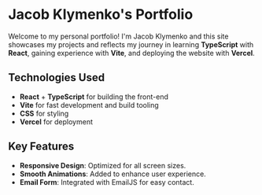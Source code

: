 # Jacob Klymenko's Portfolio

Welcome to my personal portfolio! I'm Jacob Klymenko and this site showcases my projects and reflects my journey in learning **TypeScript** with **React**, gaining experience with **Vite**, and deploying the website with **Vercel**.

## Technologies Used

- **React** + **TypeScript** for building the front-end
- **Vite** for fast development and build tooling
- **CSS** for styling
- **Vercel** for deployment

## Key Features

- **Responsive Design**: Optimized for all screen sizes.
- **Smooth Animations**: Added to enhance user experience.
- **Email Form**: Integrated with EmailJS for easy contact.